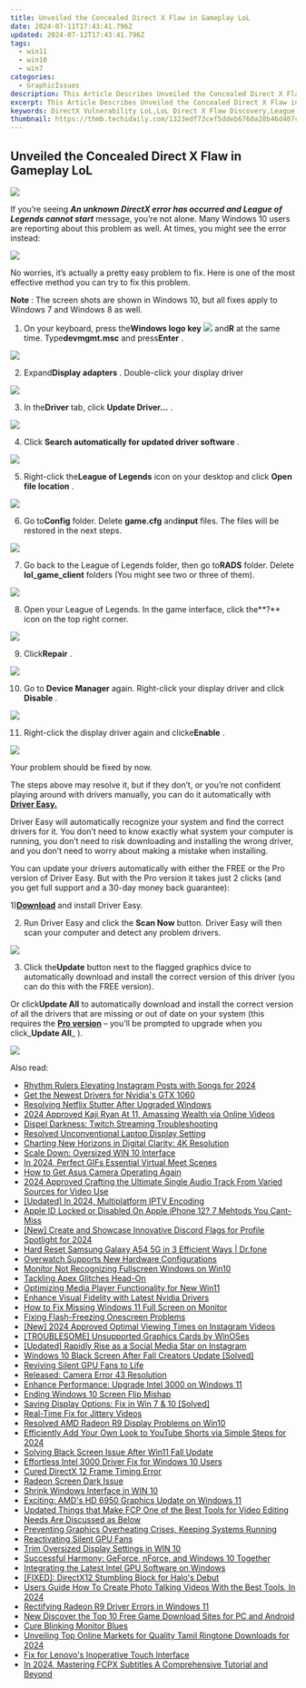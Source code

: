 ```yaml
---
title: Unveiled the Concealed Direct X Flaw in Gameplay LoL
date: 2024-07-11T17:43:41.796Z
updated: 2024-07-12T17:43:41.796Z
tags:
  - win11
  - win10
  - win7
categories:
  - GraphicIssues
description: This Article Describes Unveiled the Concealed Direct X Flaw in Gameplay LoL
excerpt: This Article Describes Unveiled the Concealed Direct X Flaw in Gameplay LoL
keywords: DirectX Vulnerability LoL,LoL Direct X Flaw Discovery,League of Legends Gameplay Glitch,Direct X Security Concern LoL,LoL Technical Issues Analysis,Gameplay Interruption LoL,LoL Performance Optimization DirectX
thumbnail: https://thmb.techidaily.com/1323edf73cef5ddeb6760a28b46d407c0ed89a3159fd177b98bcbf03f2bf6c24.jpg
---
```


## Unveiled the Concealed Direct X Flaw in Gameplay LoL

![](https://images.drivereasy.com/wp-content/uploads/2016/11/error-an-unknown-directx-error-has-occurred-and-lol-cannot-start.jpg)

 If you’re seeing _**An unknown DirectX error has occurred and League of Legends cannot start**_  message, you’re not alone. Many Windows 10 users are reporting about this problem as well. At times, you might see the error instead:

![](https://images.drivereasy.com/wp-content/uploads/2016/11/directx-error.png)

 No worries, it’s actually a pretty easy problem to fix. Here is one of the most effective method you can try to fix this problem.

**Note** : The screen shots are shown in Windows 10, but all fixes apply to Windows 7 and Windows 8 as well.
  
 1) On your keyboard, press the**Windows logo key** ![](https://images.drivereasy.com/wp-content/uploads/2017/09/img_59af6ef27af2f.png) and**R** at the same time. Type**devmgmt.msc** and press**Enter** .

![](https://images.drivereasy.com/wp-content/uploads/2017/09/img_59af6ed0167ad.png)

 2) Expand**Display adapters** . Double-click your display driver

![](https://images.drivereasy.com/wp-content/uploads/2016/11/display-adapters-600x357.png)
  
 3) In the**Driver** tab, click **Update Driver…** .  
  
![](https://images.drivereasy.com/wp-content/uploads/2016/11/update-driver.png)

 4) Click **Search automatically for updated driver software** .  
  
![](https://images.drivereasy.com/wp-content/uploads/2016/11/search-automatically-for-updated-driver-software.png)

 5) Right-click the**League of Legends** icon on your desktop and click **Open file location** .
  
![](https://images.drivereasy.com/wp-content/uploads/2016/11/open-file-location-lol.jpg)
  
 6) Go to**Config** folder. Delete **game.cfg** and**input** files. The files will be restored in the next steps.
  
![](https://images.drivereasy.com/wp-content/uploads/2016/11/game-cfg-input-files.jpg)
  
 7) Go back to the League of Legends folder, then go to**RADS** folder. Delete **lol\_game\_client**  folders (You might see two or three of them).
  
![](https://images.drivereasy.com/wp-content/uploads/2016/11/lol_game_client-rads-lol.jpg)

 8) Open your League of Legends. In the game interface, click the**?** icon on the top right corner.
  
![](https://images.drivereasy.com/wp-content/uploads/2016/11/img_581aebafce253.jpg)
  
 9) Click**Repair** .
  
![](https://images.drivereasy.com/wp-content/uploads/2016/11/repair.jpg)
  
 10) Go to **Device Manager**  again. Right-click your display driver and click **Disable** .
  
![](https://images.drivereasy.com/wp-content/uploads/2016/11/disable-display-adapter.png)
  
 11) Right-click the display driver again and clicke**Enable** .
  
![](https://images.drivereasy.com/wp-content/uploads/2016/11/enable-display-adapter.png)
  
 Your problem should be fixed by now.

 The steps above may resolve it, but if they don’t, or you’re not confident playing around with drivers manually, you can do it automatically with [**Driver Easy.**](https://tools.techidaily.com/drivereasy/download/)

 Driver Easy will automatically recognize your system and find the correct drivers for it. You don’t need to know exactly what system your computer is running, you don’t need to risk downloading and installing the wrong driver, and you don’t need to worry about making a mistake when installing.

 You can update your drivers automatically with either the FREE or the Pro version of Driver Easy. But with the Pro version it takes just 2 clicks (and you get full support and a 30-day money back guarantee):

 1)[**Download**](https://tools.techidaily.com/drivereasy/download/) and install Driver Easy.

 2) Run Driver Easy and click the **Scan Now** button. Driver Easy will then scan your computer and detect any problem drivers.

![](https://images.drivereasy.com/wp-content/uploads/2017/07/img_596c9f7cef521.png)

 3) Click the**Update** button next to the flagged graphics dvice to automatically download and install the correct version of this driver (you can do this with the FREE version).

 Or click**Update All** to automatically download and install the correct version of all the drivers that are missing or out of date on your system (this requires the [**Pro version**](https://tools.techidaily.com/drivereasy/download/) – you’ll be prompted to upgrade when you click_**Update All**_ ).

![](https://images.drivereasy.com/wp-content/uploads/2017/07/img_596c9f8ddba67.jpg)

<ins class="adsbygoogle"
     style="display:block"
     data-ad-format="autorelaxed"
     data-ad-client="ca-pub-7571918770474297"
     data-ad-slot="1223367746"></ins>



<ins class="adsbygoogle"
     style="display:block"
     data-ad-client="ca-pub-7571918770474297"
     data-ad-slot="8358498916"
     data-ad-format="auto"
     data-full-width-responsive="true"></ins>



<span class="atpl-alsoreadstyle">Also read:</span>
<div><ul>
<li><a href="https://instagram-video-files.techidaily.com/rhythm-rulers-elevating-instagram-posts-with-songs-for-2024/"><u>Rhythm Rulers  Elevating Instagram Posts with Songs for 2024</u></a></li>
<li><a href="https://graphic-issues.techidaily.com/get-the-newest-drivers-for-nvidias-gtx-1060/"><u>Get the Newest Drivers for Nvidia's GTX 1060</u></a></li>
<li><a href="https://graphic-issues.techidaily.com/resolving-netflix-stutter-after-upgraded-windows/"><u>Resolving Netflix Stutter After Upgraded Windows</u></a></li>
<li><a href="https://youtube-stream.techidaily.com/2024-approved-kaji-ryan-at-11-amassing-wealth-via-online-videos/"><u>2024 Approved  Kaji Ryan  At 11, Amassing Wealth via Online Videos</u></a></li>
<li><a href="https://graphic-issues.techidaily.com/dispel-darkness-twitch-streaming-troubleshooting/"><u>Dispel Darkness: Twitch Streaming Troubleshooting</u></a></li>
<li><a href="https://graphic-issues.techidaily.com/resolved-unconventional-laptop-display-setting/"><u>Resolved Unconventional Laptop Display Setting</u></a></li>
<li><a href="https://graphic-issues.techidaily.com/charting-new-horizons-in-digital-clarity-4k-resolution/"><u>Charting New Horizons in Digital Clarity: 4K Resolution</u></a></li>
<li><a href="https://graphic-issues.techidaily.com/scale-down-oversized-win-10-interface/"><u>Scale Down: Oversized WIN 10 Interface</u></a></li>
<li><a href="https://digital-screen-recording.techidaily.com/in-2024-perfect-gifs-essential-virtual-meet-scenes/"><u>In 2024, Perfect GIFs  Essential Virtual Meet Scenes</u></a></li>
<li><a href="https://graphic-issues.techidaily.com/how-to-get-asus-camera-operating-again/"><u>How to Get Asus Camera Operating Again</u></a></li>
<li><a href="https://audio-editing.techidaily.com/2024-approved-crafting-the-ultimate-single-audio-track-from-varied-sources-for-video-use/"><u>2024 Approved Crafting the Ultimate Single Audio Track From Varied Sources for Video Use</u></a></li>
<li><a href="https://video-capture.techidaily.com/updated-in-2024-multiplatform-iptv-encoding/"><u>[Updated] In 2024, Multiplatform IPTV Encoding</u></a></li>
<li><a href="https://apple-account.techidaily.com/apple-id-locked-or-disabled-on-apple-iphone-12-7-mehtods-you-cant-miss-by-drfone-ios/"><u>Apple ID Locked or Disabled On Apple iPhone 12? 7 Mehtods You Cant-Miss</u></a></li>
<li><a href="https://discord-videos.techidaily.com/new-create-and-showcase-innovative-discord-flags-for-profile-spotlight-for-2024/"><u>[New] Create and Showcase  Innovative Discord Flags for Profile Spotlight for 2024</u></a></li>
<li><a href="https://techidaily.com/hard-reset-samsung-galaxy-a54-5g-in-3-efficient-ways-drfone-by-drfone-reset-android-reset-android/"><u>Hard Reset Samsung Galaxy A54 5G in 3 Efficient Ways | Dr.fone</u></a></li>
<li><a href="https://graphic-issues.techidaily.com/overwatch-supports-new-hardware-configurations/"><u>Overwatch Supports New Hardware Configurations</u></a></li>
<li><a href="https://graphic-issues.techidaily.com/monitor-not-recognizing-fullscreen-windows-on-win10/"><u>Monitor Not Recognizing Fullscreen Windows on Win10</u></a></li>
<li><a href="https://graphic-issues.techidaily.com/tackling-apex-glitches-head-on/"><u>Tackling Apex Glitches Head-On</u></a></li>
<li><a href="https://graphic-issues.techidaily.com/optimizing-media-player-functionality-for-new-win11/"><u>Optimizing Media Player Functionality for New Win11</u></a></li>
<li><a href="https://graphic-issues.techidaily.com/enhance-visual-fidelity-with-latest-nvidia-drivers/"><u>Enhance Visual Fidelity with Latest Nvidia Drivers</u></a></li>
<li><a href="https://graphic-issues.techidaily.com/how-to-fix-missing-windows-11-full-screen-on-monitor/"><u>How to Fix Missing Windows 11 Full Screen on Monitor</u></a></li>
<li><a href="https://graphic-issues.techidaily.com/fixing-flash-freezing-onescreen-problems/"><u>Fixing Flash-Freezing Onescreen Problems</u></a></li>
<li><a href="https://instagram-video-files.techidaily.com/new-2024-approved-optimal-viewing-times-on-instagram-videos/"><u>[New] 2024 Approved  Optimal Viewing Times on Instagram Videos</u></a></li>
<li><a href="https://graphic-issues.techidaily.com/troublesome-unsupported-graphics-cards-by-winoses/"><u>[TROUBLESOME] Unsupported Graphics Cards by WinOSes</u></a></li>
<li><a href="https://instagram-videos.techidaily.com/updated-rapidly-rise-as-a-social-media-star-on-instagram/"><u>[Updated] Rapidly Rise as a Social Media Star on Instagram</u></a></li>
<li><a href="https://graphic-issues.techidaily.com/windows-10-black-screen-after-fall-creators-update-solved/"><u>Windows 10 Black Screen After Fall Creators Update [Solved]</u></a></li>
<li><a href="https://graphic-issues.techidaily.com/reviving-silent-gpu-fans-to-life/"><u>Reviving Silent GPU Fans to Life</u></a></li>
<li><a href="https://graphic-issues.techidaily.com/released-camera-error-43-resolution/"><u>Released: Camera Error 43 Resolution</u></a></li>
<li><a href="https://graphic-issues.techidaily.com/enhance-performance-upgrade-intel-3000-on-windows-11/"><u>Enhance Performance: Upgrade Intel 3000 on Windows 11</u></a></li>
<li><a href="https://graphic-issues.techidaily.com/ending-windows-10-screen-flip-mishap/"><u>Ending Windows 10 Screen Flip Mishap</u></a></li>
<li><a href="https://graphic-issues.techidaily.com/saving-display-options-fix-in-win-7-and-10-solved/"><u>Saving Display Options: Fix in Win 7 & 10 [Solved]</u></a></li>
<li><a href="https://graphic-issues.techidaily.com/real-time-fix-for-jittery-videos/"><u>Real-Time Fix for Jittery Videos</u></a></li>
<li><a href="https://graphic-issues.techidaily.com/resolved-amd-radeon-r9-display-problems-on-win10/"><u>Resolved AMD Radeon R9 Display Problems on Win10</u></a></li>
<li><a href="https://youtube-video-recordings.techidaily.com/efficiently-add-your-own-look-to-youtube-shorts-via-simple-steps-for-2024/"><u>Efficiently Add Your Own Look to YouTube Shorts via Simple Steps for 2024</u></a></li>
<li><a href="https://graphic-issues.techidaily.com/solving-black-screen-issue-after-win11-fall-update/"><u>Solving Black Screen Issue After Win11 Fall Update</u></a></li>
<li><a href="https://graphic-issues.techidaily.com/effortless-intel-3000-driver-fix-for-windows-10-users/"><u>Effortless Intel 3000 Driver Fix for Windows 10 Users</u></a></li>
<li><a href="https://graphic-issues.techidaily.com/cured-directx-12-frame-timing-error/"><u>Cured DirectX 12 Frame Timing Error</u></a></li>
<li><a href="https://graphic-issues.techidaily.com/radeon-screen-dark-issue/"><u>Radeon Screen Dark Issue</u></a></li>
<li><a href="https://graphic-issues.techidaily.com/shrink-windows-interface-in-win-10/"><u>Shrink Windows Interface in WIN 10</u></a></li>
<li><a href="https://graphic-issues.techidaily.com/exciting-amds-hd-6950-graphics-update-on-windows-11/"><u>Exciting: AMD's HD 6950 Graphics Update on Windows 11</u></a></li>
<li><a href="https://smart-video-editing.techidaily.com/updated-things-that-make-fcp-one-of-the-best-tools-for-video-editing-needs-are-discussed-as-below/"><u>Updated Things that Make FCP One of the Best Tools for Video Editing Needs Are Discussed as Below</u></a></li>
<li><a href="https://graphic-issues.techidaily.com/preventing-graphics-overheating-crises-keeping-systems-running/"><u>Preventing Graphics Overheating Crises, Keeping Systems Running</u></a></li>
<li><a href="https://network-issues.techidaily.com/reactivating-silent-gpu-fans/"><u>Reactivating Silent GPU Fans</u></a></li>
<li><a href="https://graphic-issues.techidaily.com/trim-oversized-display-settings-in-win-10/"><u>Trim Oversized Display Settings in WIN 10</u></a></li>
<li><a href="https://graphic-issues.techidaily.com/successful-harmony-geforce-nforce-and-windows-10-together/"><u>Successful Harmony: GeForce, nForce, and Windows 10 Together</u></a></li>
<li><a href="https://graphic-issues.techidaily.com/integrating-the-latest-intel-gpu-software-on-windows/"><u>Integrating the Latest Intel GPU Software on Windows</u></a></li>
<li><a href="https://graphic-issues.techidaily.com/fixed-directx12-stumbling-block-for-halos-debut/"><u>[FIXED]: DirectX12 Stumbling Block for Halo's Debut</u></a></li>
<li><a href="https://ai-topics.techidaily.com/users-guide-how-to-create-photo-talking-videos-with-the-best-tools-in-2024/"><u>Users Guide How To Create Photo Talking Videos With the Best Tools, In 2024</u></a></li>
<li><a href="https://graphic-issues.techidaily.com/rectifying-radeon-r9-driver-errors-in-windows-11/"><u>Rectifying Radeon R9 Driver Errors in Windows 11</u></a></li>
<li><a href="https://smart-video-creator.techidaily.com/new-discover-the-top-10-free-game-download-sites-for-pc-and-android/"><u>New Discover the Top 10 Free Game Download Sites for PC and Android</u></a></li>
<li><a href="https://graphic-issues.techidaily.com/cure-blinking-monitor-blues/"><u>Cure Blinking Monitor Blues</u></a></li>
<li><a href="https://some-skills.techidaily.com/unveiling-top-online-markets-for-quality-tamil-ringtone-downloads-for-2024/"><u>Unveiling Top Online Markets for Quality Tamil Ringtone Downloads for 2024</u></a></li>
<li><a href="https://graphic-issues.techidaily.com/fix-for-lenovos-inoperative-touch-interface/"><u>Fix for Lenovo's Inoperative Touch Interface</u></a></li>
<li><a href="https://ai-video-apps.techidaily.com/in-2024-mastering-fcpx-subtitles-a-comprehensive-tutorial-and-beyond/"><u>In 2024, Mastering FCPX Subtitles A Comprehensive Tutorial and Beyond</u></a></li>
</ul></div>
